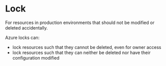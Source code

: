 # Lock
For resources in production environments that should not be modified or deleted accidentally.

Azure locks can:
- lock resources such that they cannot be deleted, even for owner access
- lock resources such that they can neither be deleted nor have their configuration modified
